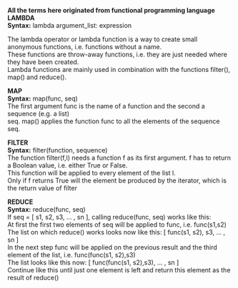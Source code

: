 **All the terms here originated from functional programming language** <br>
**LAMBDA**<br>
**Syntax:** lambda argument_list: expression <br>

The lambda operator or lambda function is a way to create small anonymous functions, i.e. functions without a name.<br>
These functions are throw-away functions, i.e. they are just needed where they have been created.<br>
Lambda functions are mainly used in combination with the functions filter(), map() and reduce().<br>


**MAP**<br>
**Syntax:** map(func, seq)    <br>
The first argument func is the name of a function and the second a sequence (e.g. a list) <br>
seq. map() applies the function func to all the elements of the sequence seq. <br>

**FILTER**<br>
**Syntax:** filter(function, sequence)<br>
The function filter(f,l) needs a function f as its first argument. f has to return a Boolean value, i.e. either True or False.<br>
This function will be applied to every element of the list l.<br>
Only if f returns True will the element be produced by the iterator, which is the return value of filter<br>

**REDUCE**<br>
**Syntax:** reduce(func, seq)   <br>
If seq = [ s1, s2, s3, ... , sn ], calling reduce(func, seq) works like this:<br>
At first the first two elements of seq will be applied to func, i.e. func(s1,s2) <br>
The list on which reduce() works looks now like this: [ func(s1, s2), s3, ... , sn ] <br>
In the next step func will be applied on the previous result and the third element of the list, i.e. func(func(s1, s2),s3)<br>
The list looks like this now: [ func(func(s1, s2),s3), ... , sn ] <br>
Continue like this until just one element is left and return this element as the result of reduce()<br>
